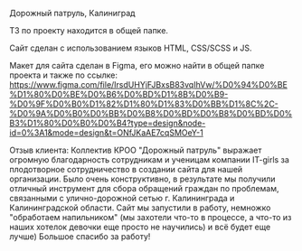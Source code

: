 Дорожный патруль, Калиниград

ТЗ по проекту находится в общей папке.

Сайт сделан с использованием языков HTML, CSS/SCSS и JS. 

Макет для сайта сделан в Figma, его можно найти в общей папке проекта и также по ссылке:
https://www.figma.com/file/IrsdUHYjFJBxsB83vqIhVw/%D0%94%D0%BE%D1%80%D0%BE%D0%B6%D0%BD%D1%8B%D0%B9-%D0%9F%D0%B0%D1%82%D1%80%D1%83%D0%BB%D1%8C%2C-%D0%9A%D0%B0%D0%BB%D0%B8%D0%BD%D0%B8%D0%BD%D0%B3%D1%80%D0%B0%D0%B4?type=design&node-id=0%3A1&mode=design&t=ONfJKaAE7cqSMOeY-1

Отзыв клиента:
Коллектив КРОО "Дорожный патруль" выражает огромную благодарность сотрудникам и ученицам компании IT-girls за плодотворное сотрудничество в создании сайта для нашей организации. Было очень конструктивно, в результате мы получили отличный инструмент для сбора обращений граждан по проблемам, связанными с улично-дорожной сетью г. Калининграда и Калининградской области. Сайт мы запустили в работу, немножко "обработаем напильником" (мы захотели что-то в процессе, а что-то из наших хотелок девочки еще просто не научились) и всё будет еще лучше) Большое спасибо за работу!
